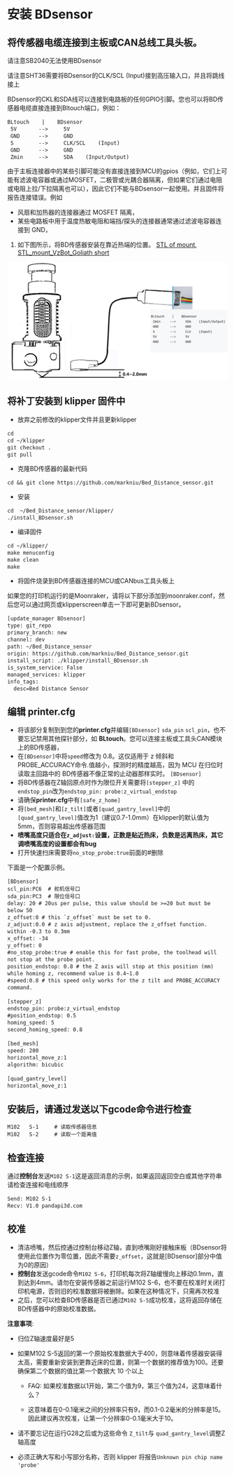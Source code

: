 # 安装  **BDsensor**

## 将传感器电缆连接到主板或CAN总线工具头板。

请注意SB2040无法使用BDsensor

请注意SHT36需要将BDsensor的CLK/SCL    (Input)接到高压输入口，并且将跳线接上

BDsensor的CKL和SDA线可以连接到电路板的任何GPIO引脚。您也可以将BD传感器电缆直接连接到Bltouch端口，例如：

```
BLtouch    |    BDsensor
 5V       -->     5V
 GND      -->     GND
 S        -->     CLK/SCL    (Input)
 GND      -->     GND
 Zmin     -->     SDA    (Input/Output) 
```

由于主板连接器中的某些引脚可能没有直接连接到MCU的gpios（例如，它们上可能有滤波电容器或通过MOSFET，二极管或光耦合器隔离，但如果它们通过电阻或电阻上拉/下拉隔离也可以），因此它们不能与BDsensor一起使用。并且固件将报告连接错误。例如

- 风扇和加热器的连接器通过 MOSFET 隔离，
- 某些电路板中用于温度热敏电阻和端挡/探头的连接器通常通过滤波电容器连接到 GND，

1. 如下图所示，将BD传感器安装在靠近热端的位置。 [STL of mount](https://www.thingiverse.com/thing:6098131),  [STL_mount_VzBot_Goliath short](https://discord.com/channels/829828765512106054/1163237892957671424)

![img](../../images/boards/bd_sensor/BD.png)

## 将补丁安装到 klipper 固件中

- 放弃之前修改的klipper文件并且更新klipper

```
cd
cd ~/klipper
git checkout .
git pull
```

- 克隆BD传感器的最新代码

```
cd && git clone https://github.com/markniu/Bed_Distance_sensor.git
```

- 安装

```
cd  ~/Bed_Distance_sensor/klipper/
./install_BDsensor.sh
```

- 编译固件

```
cd ~/klipper/
make menuconfig
make clean
make
```

- 将固件烧录到BD传感器连接的MCU或CANbus工具头板上

如果您的打印机运行的是Moonraker，请将以下部分添加到moonraker.conf，然后您可以通过网页或klipperscreen单击一下即可更新BDsensor。

```
[update_manager BDsensor]
type: git_repo
primary_branch: new
channel: dev
path: ~/Bed_Distance_sensor
origin: https://github.com/markniu/Bed_Distance_sensor.git
install_script: ./klipper/install_BDsensor.sh
is_system_service: False
managed_services: klipper
info_tags:
  desc=Bed Distance Sensor
```

## 编辑 printer.cfg

- 将该部分复制到到您的**printer.cfg**并编辑`[BDsensor]` `sda_pin`  `scl_pin`，也不要忘记禁用其他探针部分，如 **BLtouch**。您可以连接主板或工具头CAN模块上的BD传感器， 
- 在`[BDsensor]`中将`speed`修改为 0.8。这仅适用于 z 倾斜和PROBE_ACCURACY命令.值越小，探测时的精度越高，因为 MCU 在归位时读取主回路中的 BD传感器不像正常的止动器那样实时。 `[BDsensor]`
- 将BD传感器在Z轴回原点时作为限位开关需要将`[stepper_z]` 中的`endstop_pin`改为`endstop_pin: probe:z_virtual_endstop`
- 请确保**printer.cfg**中有`[safe_z_home]` 
- 将`[bed_mesh]`和`[z_tilt]`或者`[quad_gantry_level]`中的`[quad_gantry_level]`值改为1（建议0.7-1.0mm）在klipper的默认值为5mm，否则容易超出传感器范围
- **喷嘴高度只适合在`z_adjust:`设置，正数是贴近热床，负数是远离热床，其它调喷嘴高度的设置都会有bug**
- 打开快速扫床需要将`no_stop_probe:true`前面的#删除

下面是一个配置示例。

```
[BDsensor] 
scl_pin:PC6  # 舵机信号口
sda_pin:PC3  # 限位信号口
delay: 20 # 20us per pulse, this value should be >=20 but must be below 50
z_offset:0 # this `z_offset` must be set to 0. 
z_adjust:0.0 # z axis adjustment, replace the z_offset function. within -0.3 to 0.3mm
x_offset: -34
y_offset: 0
#no_stop_probe:true # enable this for fast probe, the toolhead will not stop at the probe point.
position_endstop: 0.8 # the Z axis will stop at this position (mm) while homing z, recommend value is 0.4~1.0
#speed:0.8 # this speed only works for the z tilt and PROBE_ACCURACY command.

[stepper_z]
endstop_pin: probe:z_virtual_endstop 
#position_endstop: 0.5
homing_speed: 5
second_homing_speed: 0.8

[bed_mesh]
speed: 200
horizontal_move_z:1
algorithm: bicubic

[quad_gantry_level]
horizontal_move_z:1

```

## 安装后，请通过发送以下gcode命令进行检查

```
M102   S-1     # 读取传感器信息
M102   S-2     # 读取一个距离值
```

## 检查连接

通过**控制台**发送`M102 S-1`这是返回消息的示例，如果返回返回空白或其他字符串请检查连接和电线顺序

```
Send: M102 S-1
Recv: V1.0 pandapi3d.com
```

## 校准

- 清洁喷嘴，然后控通过控制台移动Z轴，直到喷嘴刚好接触床板（BDsensor将使用此位置作为零位置，因此不需要`z_offset`，这就是[BDsensor]部分中值为0的原因）
- **控制台**发送gcode命令`M102 S-6`，打印机每次将Z轴缓慢向上移动0.1mm，直到达到4mm。请勿在安装传感器之前运行M102 S-6，也不要在校准时关闭打印机电源，否则旧的校准数据将被删除。如果在这种情况下，只需再次校准
- 之后，您可以检查BD传感器是否已通过`M102 S-5`成功校准，这将返回存储在BD传感器中的原始校准数据。

**注意事项**:

- 归位Z轴速度最好是5

- 如果M102 S-5返回的第一个原始校准数据大于400，则意味着传感器安装得太高，需要重新安装到更靠近床的位置，则第一个数据的推荐值为100。还要确保第二个数据的值比第一个数据大 10 个以上

  - FAQ: 如果校准数据以1开始，第二个值为9，第三个值为24，这意味着什么？

  - 这意味着在0-0.1毫米之间的分辨率只有9，而0.1-0.2毫米的分辨率是15。因此建议再次校准，让第一个分辨率0-0.1毫米大于10。

- 请不要忘记在运行G28之后或为这些命令 `Z_tilt`与 `quad_gantry_level`调整Z轴高度

- 必须正确大写和小写部分名称，否则 klipper 将报告`Unknown pin chip name 'probe'`
